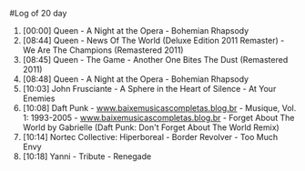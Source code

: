 #Log of 20 day

1. [00:00] Queen - A Night at the Opera - Bohemian Rhapsody
1. [08:44] Queen - News Of The World (Deluxe Edition 2011 Remaster) - We Are The Champions (Remastered 2011)
1. [08:45] Queen - The Game - Another One Bites The Dust (Remastered 2011)
1. [08:48] Queen - A Night at the Opera - Bohemian Rhapsody
1. [10:03] John Frusciante - A Sphere in the Heart of Silence - At Your Enemies
1. [10:08] Daft Punk - www.baixemusicascompletas.blog.br - Musique, Vol. 1: 1993-2005 - www.baixemusicascompletas.blog.br - Forget About The World by Gabrielle (Daft Punk: Don't Forget About The World Remix)
1. [10:14] Nortec Collective: Hiperboreal - Border Revolver - Too Much Envy
1. [10:18] Yanni - Tribute - Renegade
